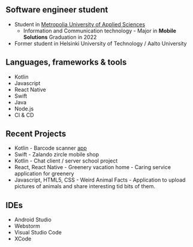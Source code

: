 ## Software engineer student
* Student in [Metropolia University of Applied Sciences](https://www.metropolia.fi/en)
  * Information and Communication technology - Major in **Mobile Solutions** Graduation in 2022
* Former student in Helsinki University of Technology / Aalto University

## Languages, frameworks & tools
* Kotlin
* Javascript
* React Native
* Swift
* Java
* Node.js
* CI & CD


## Recent Projects
* Kotlin - Barcode scanner [app](https://github.com/Diakko/SensorBasedMobileProject)
* Swift - Zalando zircle mobile shop 
* Kotlin - Chat client / server school project
* React, React Native - Greenery vacation home - Caring service application for greenery
* Javascript, HTML5, CSS - Weird Animal Facts - Application to upload pictures of animals and share interesting tid bits of them.


## IDEs
* Android Studio
* Webstorm
* Visual Studio Code
* XCode
